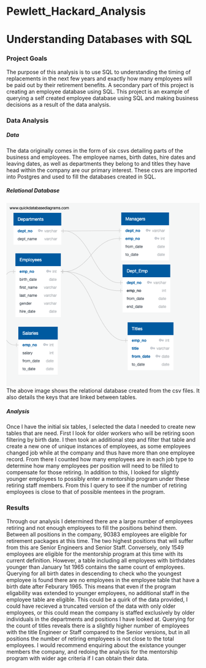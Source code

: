 # Pewlett_Hackard_Analysis

# Understanding Databases with SQL

### Project Goals

The purpose of this analysis is to use SQL to understanding the timing of replacements in the next few years and exactly how many employees will be paid out by their retirement benefits. A secondary part of this project is creating an employee database using SQL. This project is an example of querying a self created employee database using SQL and making business decisions as a result of the data analysis.

### Data Analysis

##### Data

The data originally comes in the form of six csvs detailing parts of the business and employees. The employee names, birth dates, hire dates and leaving dates, as well as departments they belong to and titles they have head within the company are our primary interest. These csvs are imported into Postgres and used to fill the databases created in SQL.

##### Relational Database
![](https://github.com/roeggealissa/Pewlett_Hackard_Analysis/blob/d2a7e1618d5aa2effbb8cffc0e7fd0536591efdf/Data/EmployeeDB.png)
The above image shows the relational database created from the csv files. It also details the keys that are linked between tables.

##### Analysis

Once I have the initial six tables, I selected the data I needed to create new tables that are need. First I look for older workers who will be retiring soon filtering by birth date. I then took an additional step and filter that table and create a new one of unique instances of employees, as some employees changed job while at the company and thus have more than one employee record. From there I counted how many employees are in each job type to determine how many employees per position will need to be filled to compensate for those retiring. In addition to this, I looked for slightly younger employees to possibly enter a mentorship program under these retiring staff members. From this I query to see if the number of retiring employees is close to that of possible mentees in the program.

### Results

Through our analysis I determined there are a large number of employees retiring and not enough employees to fill the positions behind them. Between all positions in the company, 90383 employees are eligible for retirement packages at this time. The two highest positions that will suffer from this are Senior Engineers and Senior Staff. Conversely, only 1549 employees are eligible for the mentorship program at this time with its current definition. However, a table including all employees with birthdates younger than January 1st 1965 contains the same count of employees. Querying for all birth dates in descending to check who the youngest employee is found there are no employees in the employee table that have a birth date after Feburary 1965. This means that even if the program eligability was extended to younger employees, no additional staff in the employee table are eligible. This could be a quirk of the data provided, I could have recieved a truncated version of the data with only older employees, or this could mean the company is staffed exclusively by older individuals in the departments and positions I have looked at. Querying for the count of titles reveals there is a slightly higher number of employees with the title Engineer or Staff compared to the Senior versions, but in all positions the number of retiring employees is not close to the total employees. I would recommend enquiring about the existance younger members the company, and redoing the analysis for the mentorship program with wider age criteria if I can obtain their data.
